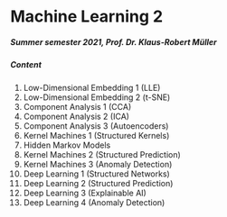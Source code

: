 # Machine Learning 2

##### Summer semester 2021, Prof. Dr. Klaus-Robert Müller

##### Content

1. Low-Dimensional Embedding 1 (LLE)
2. Low-Dimensional Embedding 2 (t-SNE)
3. Component Analysis 1 (CCA)
4. Component Analysis 2 (ICA)
5. Component Analysis 3 (Autoencoders)
6. Kernel Machines 1 (Structured Kernels)
7. Hidden Markov Models
8. Kernel Machines 2 (Structured Prediction)
9. Kernel Machines 3 (Anomaly Detection)
10. Deep Learning 1 (Structured Networks)
11. Deep Learning 2 (Structured Prediction)
12. Deep Learning 3 (Explainable AI)
13. Deep Learning 4 (Anomaly Detection)


